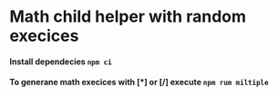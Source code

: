 # Math child helper with random execices

#### Install dependecies `npm ci`

#### To generane math execices with [*] or [/] execute `npm rum miltiple`